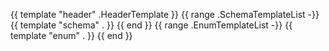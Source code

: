 {{ template "header" .HeaderTemplate }}
{{ range .SchemaTemplateList -}}
{{ template "schema" . }}
{{ end }}
{{ range .EnumTemplateList -}}
{{ template "enum" . }}
{{ end }}
